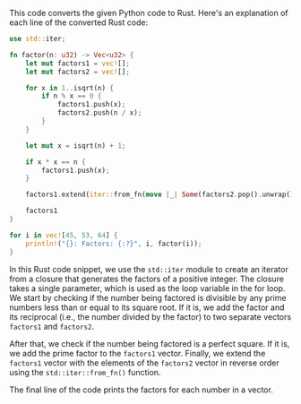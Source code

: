 This code converts the given Python code to Rust. Here's an explanation of each line of the converted Rust code:
```rust
use std::iter;

fn factor(n: u32) -> Vec<u32> {
    let mut factors1 = vec![];
    let mut factors2 = vec![];

    for x in 1..isqrt(n) {
        if n % x == 0 {
            factors1.push(x);
            factors2.push(n / x);
        }
    }

    let mut x = isqrt(n) + 1;

    if x * x == n {
        factors1.push(x);
    }

    factors1.extend(iter::from_fn(move |_| Some(factors2.pop().unwrap())));

    factors1
}

for i in vec![45, 53, 64] {
    println!("{}: Factors: {:?}", i, factor(i));
}
```
In this Rust code snippet, we use the `std::iter` module to create an iterator from a closure that generates the factors of a positive integer. The closure takes a single parameter, which is used as the loop variable in the for loop. We start by checking if the number being factored is divisible by any prime numbers less than or equal to its square root. If it is, we add the factor and its reciprocal (i.e., the number divided by the factor) to two separate vectors `factors1` and `factors2`.

After that, we check if the number being factored is a perfect square. If it is, we add the prime factor to the `factors1` vector. Finally, we extend the `factors1` vector with the elements of the `factors2` vector in reverse order using the `std::iter::from_fn()` function.

The final line of the code prints the factors for each number in a vector.

